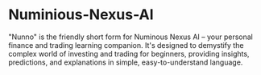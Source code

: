 # Numinious-Nexus-AI
"Nunno" is the friendly short form for Numinous Nexus AI – your personal finance and trading learning companion. It's designed to demystify the complex world of investing and trading for beginners, providing insights, predictions, and explanations in simple, easy-to-understand language.
